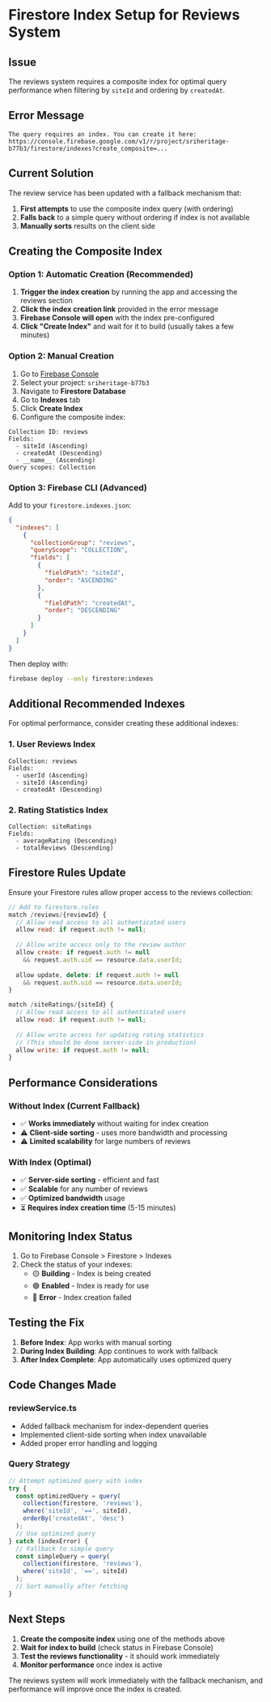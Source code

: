 # Firestore Index Setup for Reviews System

## Issue
The reviews system requires a composite index for optimal query performance when filtering by `siteId` and ordering by `createdAt`.

## Error Message
```
The query requires an index. You can create it here: https://console.firebase.google.com/v1/r/project/sriheritage-b77b3/firestore/indexes?create_composite=...
```

## Current Solution
The review service has been updated with a fallback mechanism that:
1. **First attempts** to use the composite index query (with ordering)
2. **Falls back** to a simple query without ordering if index is not available
3. **Manually sorts** results on the client side

## Creating the Composite Index

### Option 1: Automatic Creation (Recommended)
1. **Trigger the index creation** by running the app and accessing the reviews section
2. **Click the index creation link** provided in the error message
3. **Firebase Console will open** with the index pre-configured
4. **Click "Create Index"** and wait for it to build (usually takes a few minutes)

### Option 2: Manual Creation
1. Go to [Firebase Console](https://console.firebase.google.com/)
2. Select your project: `sriheritage-b77b3`
3. Navigate to **Firestore Database**
4. Go to **Indexes** tab
5. Click **Create Index**
6. Configure the composite index:

```
Collection ID: reviews
Fields:
  - siteId (Ascending)
  - createdAt (Descending)
  - __name__ (Ascending)
Query scopes: Collection
```

### Option 3: Firebase CLI (Advanced)
Add to your `firestore.indexes.json`:

```json
{
  "indexes": [
    {
      "collectionGroup": "reviews",
      "queryScope": "COLLECTION",
      "fields": [
        {
          "fieldPath": "siteId",
          "order": "ASCENDING"
        },
        {
          "fieldPath": "createdAt",
          "order": "DESCENDING"
        }
      ]
    }
  ]
}
```

Then deploy with:
```bash
firebase deploy --only firestore:indexes
```

## Additional Recommended Indexes

For optimal performance, consider creating these additional indexes:

### 1. User Reviews Index
```
Collection: reviews
Fields:
  - userId (Ascending)
  - siteId (Ascending)
  - createdAt (Descending)
```

### 2. Rating Statistics Index
```
Collection: siteRatings
Fields:
  - averageRating (Descending)
  - totalReviews (Descending)
```

## Firestore Rules Update

Ensure your Firestore rules allow proper access to the reviews collection:

```javascript
// Add to firestore.rules
match /reviews/{reviewId} {
  // Allow read access to all authenticated users
  allow read: if request.auth != null;
  
  // Allow write access only to the review author
  allow create: if request.auth != null 
    && request.auth.uid == resource.data.userId;
  
  allow update, delete: if request.auth != null 
    && request.auth.uid == resource.data.userId;
}

match /siteRatings/{siteId} {
  // Allow read access to all authenticated users
  allow read: if request.auth != null;
  
  // Allow write access for updating rating statistics
  // (This should be done server-side in production)
  allow write: if request.auth != null;
}
```

## Performance Considerations

### Without Index (Current Fallback)
- ✅ **Works immediately** without waiting for index creation
- ⚠️ **Client-side sorting** - uses more bandwidth and processing
- ⚠️ **Limited scalability** for large numbers of reviews

### With Index (Optimal)
- ✅ **Server-side sorting** - efficient and fast
- ✅ **Scalable** for any number of reviews
- ✅ **Optimized bandwidth** usage
- ⏳ **Requires index creation time** (5-15 minutes)

## Monitoring Index Status

1. Go to Firebase Console > Firestore > Indexes
2. Check the status of your indexes:
   - 🟡 **Building** - Index is being created
   - 🟢 **Enabled** - Index is ready for use
   - 🔴 **Error** - Index creation failed

## Testing the Fix

1. **Before Index**: App works with manual sorting
2. **During Index Building**: App continues to work with fallback
3. **After Index Complete**: App automatically uses optimized query

## Code Changes Made

### reviewService.ts
- Added fallback mechanism for index-dependent queries
- Implemented client-side sorting when index unavailable
- Added proper error handling and logging

### Query Strategy
```typescript
// Attempt optimized query with index
try {
  const optimizedQuery = query(
    collection(firestore, 'reviews'),
    where('siteId', '==', siteId),
    orderBy('createdAt', 'desc')
  );
  // Use optimized query
} catch (indexError) {
  // Fallback to simple query
  const simpleQuery = query(
    collection(firestore, 'reviews'),
    where('siteId', '==', siteId)
  );
  // Sort manually after fetching
}
```

## Next Steps

1. **Create the composite index** using one of the methods above
2. **Wait for index to build** (check status in Firebase Console)
3. **Test the reviews functionality** - it should work immediately
4. **Monitor performance** once index is active

The reviews system will work immediately with the fallback mechanism, and performance will improve once the index is created.
